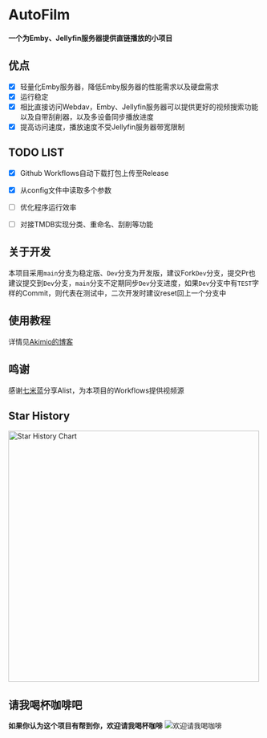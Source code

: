 # AutoFilm
**一个为Emby、Jellyfin服务器提供直链播放的小项目**

## 优点
- [x] 轻量化Emby服务器，降低Emby服务器的性能需求以及硬盘需求
- [x] 运行稳定
- [x] 相比直接访问Webdav，Emby、Jellyfin服务器可以提供更好的视频搜索功能以及自带刮削器，以及多设备同步播放进度
- [x] 提高访问速度，播放速度不受Jellyfin服务器带宽限制
## TODO LIST
- [x] Github Workflows自动下载打包上传至Release
- [x] 从config文件中读取多个参数
- [ ] 优化程序运行效率
- [ ] 对接TMDB实现分类、重命名、刮削等功能


## 关于开发
本项目采用`main`分支为稳定版、`Dev`分支为开发版，建议Fork`Dev`分支，提交Pr也建议提交到`Dev`分支，`main`分支不定期同步`Dev`分支进度，如果`Dev`分支中有`TEST`字样的Commit，则代表在测试中，二次开发时建议reset回上一个分支中

## 使用教程
详情见[Akimio的博客](https://blog.akimio.top/posts/1031/#使用教程)
## 鸣谢
感谢[七米蓝](https://github.com/ChirmyRam/ChirmyRam-OneDrive-Repository)分享Alist，为本项目的Workflows提供视频源

## Star History
<a href="https://github.com/Akimio521/AutoFilm/stargazers">
    <img width="500" alt="Star History Chart" src="https://api.star-history.com/svg?repos=Akimio521/AutoFilm&type=Date">
</a> 

## 请我喝杯咖啡吧
**如果你认为这个项目有帮到你，欢迎请我喝杯咖啡**
![欢迎请我喝咖啡](https://img.akimio.top/reward/coffee.png)
